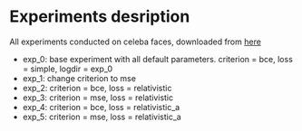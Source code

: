 # Experiments desription

All experiments conducted on celeba faces, downloaded from 
[here](https://drive.google.com/drive/folders/0B7EVK8r0v71pTUZsaXdaSnZBZzg)

- exp_0: base experiment with all default parameters. 
criterion = bce, loss = simple, logdir = exp_0
- exp_1: change criterion to mse
- exp_2: criterion = bce, loss = relativistic
- exp_3: criterion = mse, loss = relativistic
- exp_4: criterion = bce, loss = relativistic_a
- exp_5: criterion = mse, loss = relativistic_a